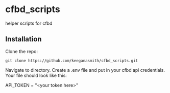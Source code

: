 # cfbd_scripts
helper scripts for cfbd

## Installation

Clone the repo:  
```
git clone https://github.com/keeganasmith/cfbd_scripts.git
```
  
Navigate to directory. Create a .env file and put in your cfbd api credentials.  
Your file should look like this:

API_TOKEN = "&lt;your token here&gt;"



